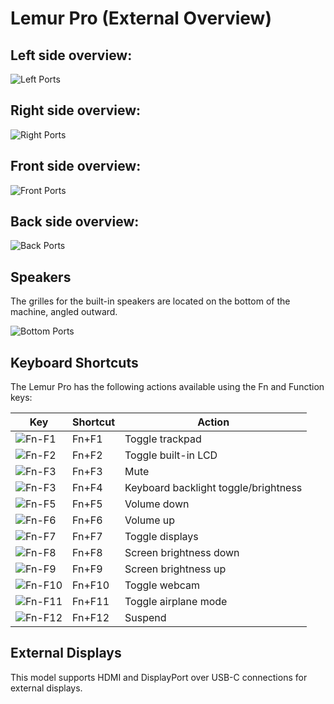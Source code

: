 # Lemur Pro (External Overview)

## Left side overview:

![Left Ports](./img/ports-left.jpg)

## Right side overview:

![Right Ports](./img/ports-right.jpg)

## Front side overview:

![Front Ports](./img/ports-front.png)

## Back side overview:

![Back Ports](./img/ports-back.png)

## Speakers

The grilles for the built-in speakers are located on the bottom of the machine, angled outward.

![Bottom Ports](./img/ports-bottom.jpg)

## Keyboard Shortcuts

The Lemur Pro has the following actions available using the Fn and Function keys:

|Key                        |Shortcut|Action                              |
|---------------------------|--------|------------------------------------|
|![Fn-F1](./img/fn-f1.png)  |Fn+F1   |Toggle trackpad                     |
|![Fn-F2](./img/fn-f2.png)  |Fn+F2   |Toggle built-in LCD                 |
|![Fn-F3](./img/fn-f3.png)  |Fn+F3   |Mute                                |
|![Fn-F3](./img/fn-f4.png)  |Fn+F4   |Keyboard backlight toggle/brightness|
|![Fn-F5](./img/fn-f5.png)  |Fn+F5   |Volume down                         |
|![Fn-F6](./img/fn-f6.png)  |Fn+F6   |Volume up                           |
|![Fn-F7](./img/fn-f7.png)  |Fn+F7   |Toggle displays                     |
|![Fn-F8](./img/fn-f8.png)  |Fn+F8   |Screen brightness down              |
|![Fn-F9](./img/fn-f9.png)  |Fn+F9   |Screen brightness up                |
|![Fn-F10](./img/fn-f10.png)|Fn+F10  |Toggle webcam                       |
|![Fn-F11](./img/fn-f11.png)|Fn+F11  |Toggle airplane mode                |
|![Fn-F12](./img/fn-f12.png)|Fn+F12  |Suspend                             |

## External Displays

This model supports HDMI and DisplayPort over USB-C connections for external displays.
